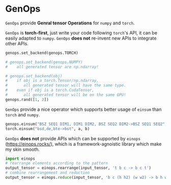 # GenOps

`GenOps` provide **Genral tensor Operations** for `numpy` and `torch`.

`GenOps` is **torch-first**, just write your code following `torch`'s API, it can be easily adapted to `numpy`. `GenOps` **does not** re-invent new APIs to integrate other APIs.

```python
genops.set_backend(genops.TORCH)

# genops.set_backend(genops.NUMPY)
#    all generated tensor are np.ndarray!

# genops.set_backend(obj)
#    if obj is a torch.Tensor/np.ndarray, 
#       all generated tensor will have the same type.
#    even if obj is a torch.CudaTensor, 
#       all generated tensor will be on the same GPU!
genops.rand([1, 2])
```


`GenOps` provide a nice operator which supports better usage of `einsum` than `torch` and `numpy`.

```python
genops.einsum("BSZ SEQ1 DIM1, DIM1 DIM2, BSZ SEQ2 DIM2->BSZ SEQ1 SEQ2", a, b, c)
torch.einsum("bsd,de,bte->bst", a, b)
```



`GenOps` **does not** provide APIs which can be supported by `einops` (https://einops.rocks/), which is a framework-agnoistic library which make my skin smooth.
```python
import einops
# rearrange elements according to the pattern
output_tensor = einops.rearrange(input_tensor, 't b c -> b c t')
# combine rearrangement and reduction
output_tensor = einops.reduce(input_tensor, 'b c (h h2) (w w2) -> b h w c', 'mean', h2=2, w2=2)
```

